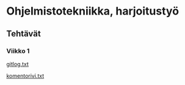 # Ohjelmistotekniikka, harjoitustyö
## Tehtävät
### Viikko 1
[gitlog.txt](https://github.com/hennaroi/ot-harjoitustyo/blob/master/laskarit/viikko1/gitlog.txt)

[komentorivi.txt](https://github.com/hennaroi/ot-harjoitustyo/blob/master/laskarit/viikko1/komentorivi.txt)
